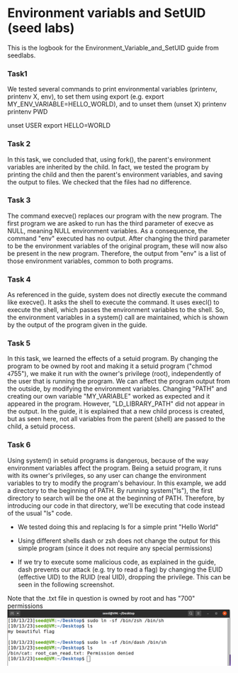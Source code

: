 # Environment variabls and SetUID (seed labs)
This is the logbook for the Environment_Variable_and_SetUID guide from seedlabs.

### Task1
We tested several commands to print environmental variables (printenv, printenv X, env), to set them using export (e.g. export MY_ENV_VARIABLE=HELLO_WORLD), and to unset them (unset X)
printenv
printenv PWD

unset USER
export HELLO=WORLD


### Task 2
In this task, we concluded that, using fork(), the parent's environment variables are inherited by the child. In fact, we tested the program by printing the child and then the parent's environment variables, and saving the output to files. We checked that the files had no difference.


### Task 3
The command execve() replaces our program with the new program. The first program we are asked to run has the third parameter of execve as NULL, meaning NULL environment variables. As a consequence, the command "env" executed has no output.
After changing the third parameter to be the environment variables of the original program, these will now also be present in the new program. Therefore, the output from "env" is a list of those environment variables, common to both programs.


### Task 4
As referenced in the guide, system does not directly execute the command like execve(). It asks the shell to execute the command. It uses execl() to execute the shell, which passes the environment variables to the shell. So, the environment variables in a system() call are maintained, which is shown by the output of the program given in the guide.


### Task 5
In this task, we learned the effects of a setuid program.
By changing the program to be owned by root and making it a setuid program ("chmod `4`755"), we make it run with the owner's privilege (root), independently of the user that is running the program.
We can affect the program output from the outside, by modifying the environment variables. Changing "PATH" and creating our own variable "MY_VARIABLE" worked as expected and it appeared in the program. However, "LD_LIBRARY_PATH" did not appear in the output.
In the guide, it is explained that a new child process is created, but as seen here, not all variables from the parent (shell) are passed to the child, a setuid process.


### Task 6
Using system() in setuid programs is dangerous, because of the way environment variables affect the program. Being a setuid program, it runs with its owner's privileges, so any user can change the environment variables to try to modify the program's behaviour.
In this example, we add a directory to the beginning of PATH. By running system("ls"), the first directory to search will be the one at the beginning of PATH. Therefore, by introducing our code in that directory, we'll be executing that code instead of the usual "ls" code.

- We tested doing this and replacing ls for a simple print "Hello World"

- Using different shells dash or zsh does not change the output for this simple program (since it does not require any special permissions)

- If we try to execute some malicious code, as explained in the guide, dash prevents our attack (e.g. try to read a flag) by changing the EUID (effective UID) to the RUID (real UID), dropping the privilege. This can be seen in the following screenshot.


Note that the .txt file in question is owned by root and has "700" permissions
![image_name](logbook4_task6.png)
